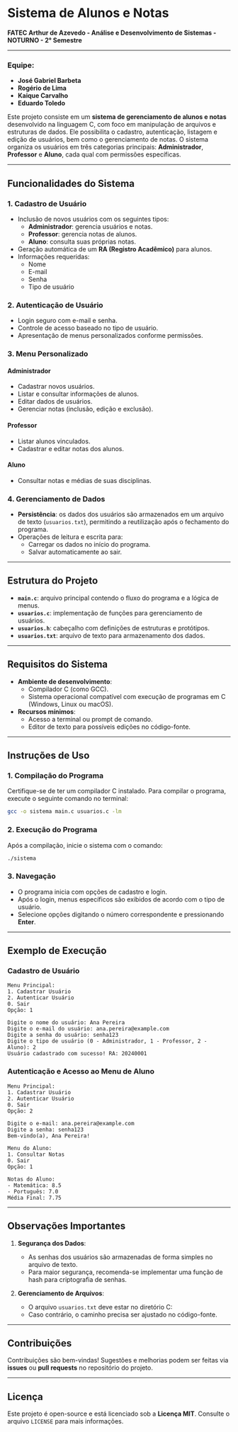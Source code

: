 # Sistema de Alunos e Notas

**FATEC Arthur de Azevedo - Análise e Desenvolvimento de Sistemas - NOTURNO - 2° Semestre**

---

### Equipe:
- **José Gabriel Barbeta**
- **Rogério de Lima**
- **Kaique Carvalho**
- **Eduardo Toledo**

Este projeto consiste em um **sistema de gerenciamento de alunos e notas** desenvolvido na linguagem C, com foco em manipulação de arquivos e estruturas de dados. Ele possibilita o cadastro, autenticação, listagem e edição de usuários, bem como o gerenciamento de notas. O sistema organiza os usuários em três categorias principais: **Administrador**, **Professor** e **Aluno**, cada qual com permissões específicas.

---

## Funcionalidades do Sistema

### 1. Cadastro de Usuário
- Inclusão de novos usuários com os seguintes tipos:
  - **Administrador**: gerencia usuários e notas.
  - **Professor**: gerencia notas de alunos.
  - **Aluno**: consulta suas próprias notas.
- Geração automática de um **RA (Registro Acadêmico)** para alunos.
- Informações requeridas:
  - Nome
  - E-mail
  - Senha
  - Tipo de usuário

### 2. Autenticação de Usuário
- Login seguro com e-mail e senha.
- Controle de acesso baseado no tipo de usuário.
- Apresentação de menus personalizados conforme permissões.

### 3. Menu Personalizado
#### **Administrador**
- Cadastrar novos usuários.
- Listar e consultar informações de alunos.
- Editar dados de usuários.
- Gerenciar notas (inclusão, edição e exclusão).

#### **Professor**
- Listar alunos vinculados.
- Cadastrar e editar notas dos alunos.

#### **Aluno**
- Consultar notas e médias de suas disciplinas.

### 4. Gerenciamento de Dados
- **Persistência**: os dados dos usuários são armazenados em um arquivo de texto (`usuarios.txt`), permitindo a reutilização após o fechamento do programa.
- Operações de leitura e escrita para:
  - Carregar os dados no início do programa.
  - Salvar automaticamente ao sair.

---

## Estrutura do Projeto

- **`main.c`**: arquivo principal contendo o fluxo do programa e a lógica de menus.
- **`usuarios.c`**: implementação de funções para gerenciamento de usuários.
- **`usuarios.h`**: cabeçalho com definições de estruturas e protótipos.
- **`usuarios.txt`**: arquivo de texto para armazenamento dos dados.

---

## Requisitos do Sistema

- **Ambiente de desenvolvimento**:
  - Compilador C (como GCC).
  - Sistema operacional compatível com execução de programas em C (Windows, Linux ou macOS).
- **Recursos mínimos**:
  - Acesso a terminal ou prompt de comando.
  - Editor de texto para possíveis edições no código-fonte.

---

## Instruções de Uso

### 1. Compilação do Programa
Certifique-se de ter um compilador C instalado. Para compilar o programa, execute o seguinte comando no terminal:

```bash
gcc -o sistema main.c usuarios.c -lm
```

### 2. Execução do Programa
Após a compilação, inicie o sistema com o comando:

```bash
./sistema
```

### 3. Navegação
- O programa inicia com opções de cadastro e login.
- Após o login, menus específicos são exibidos de acordo com o tipo de usuário.
- Selecione opções digitando o número correspondente e pressionando **Enter**.

---

## Exemplo de Execução

### Cadastro de Usuário
```plaintext
Menu Principal:
1. Cadastrar Usuário
2. Autenticar Usuário
0. Sair
Opção: 1

Digite o nome do usuário: Ana Pereira
Digite o e-mail do usuário: ana.pereira@example.com
Digite a senha do usuário: senha123
Digite o tipo de usuário (0 - Administrador, 1 - Professor, 2 - Aluno): 2
Usuário cadastrado com sucesso! RA: 20240001
```

### Autenticação e Acesso ao Menu de Aluno
```plaintext
Menu Principal:
1. Cadastrar Usuário
2. Autenticar Usuário
0. Sair
Opção: 2

Digite o e-mail: ana.pereira@example.com
Digite a senha: senha123
Bem-vindo(a), Ana Pereira!

Menu do Aluno:
1. Consultar Notas
0. Sair
Opção: 1

Notas do Aluno:
- Matemática: 8.5
- Português: 7.0
Média Final: 7.75
```

---

## Observações Importantes

1. **Segurança dos Dados**:
   - As senhas dos usuários são armazenadas de forma simples no arquivo de texto.
   - Para maior segurança, recomenda-se implementar uma função de hash para criptografia de senhas.

2. **Gerenciamento de Arquivos**:
   - O arquivo `usuarios.txt` deve estar no diretório C:
   - Caso contrário, o caminho precisa ser ajustado no código-fonte.

---

## Contribuições
Contribuições são bem-vindas! Sugestões e melhorias podem ser feitas via **issues** ou **pull requests** no repositório do projeto.

---

## Licença
Este projeto é open-source e está licenciado sob a **Licença MIT**. Consulte o arquivo `LICENSE` para mais informações. 
